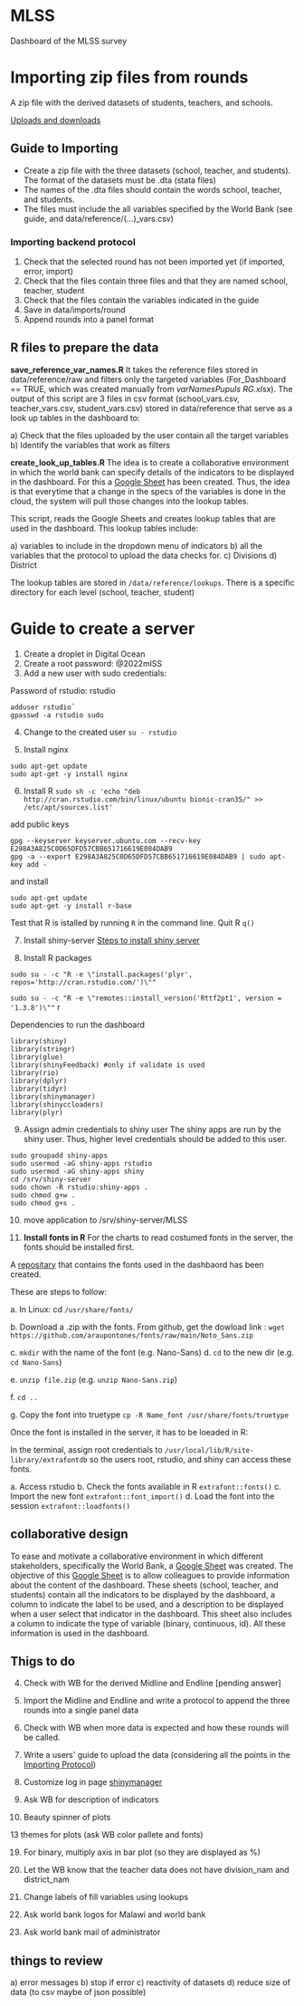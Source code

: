 # MLSS
Dashboard of the MLSS survey

# Importing zip files from rounds
A zip file with the derived datasets of students, teachers, and schools.

[Uploads and downloads](https://mastering-shiny.org/action-transfer.html)


## Guide to Importing

* Create a zip file with the three datasets (school, teacher, and students). The format of the datasets must be .dta (stata files)
* The names of the .dta files should contain the words school, teacher, and students.
* The files must include the all variables specified by the World Bank (see guide, and data/reference/(...)_vars.csv)


### Importing backend protocol

1. Check that the selected round has not been imported yet (if imported, error, import)
2. Check that the files contain three files and that they are named school, teacher, student
3. Check that the files contain the variables indicated in the guide
4. Save in data/imports/round
5. Append rounds into a panel format


## R files to prepare the data

**save_reference_var_names.R**
It takes the reference files stored in data/reference/raw and filters only the targeted variables (For_Dashboard == TRUE, which was created manually from *varNamesPupuls RG.xlsx*).
The output of this script are 3 files in csv format (school_vars.csv, teacher_vars.csv, student_vars.csv) stored in data/reference
that serve as a look up tables in the dashboard to:

a) Check that the files uploaded by the user contain all the target variables
b) Identify the variables that work as filters


**create_look_up_tables.R**
The idea is to create a collaborative environment in which the world bank can specify details of the indicators to be displayed in the dashboard. For this a [Google Sheet](https://docs.google.com/spreadsheets/d/1S2X-fXJ0hb5r0m5JUury7I7Yqg0IAPmISBec57RQYFU/edit#gid=1069976462) has been created. Thus, the idea is that everytime that a change in the specs of the variables is done in the cloud, the system will pull those changes into the lookup tables.

This script, reads the Google Sheets and creates lookup tables that are used in the dashboard. This lookup tables include: 

a) variables to include in the dropdown menu of indicators
b) all the variables that the protocol to upload the data checks for.
c) Divisions
d) District


The lookup tables are stored in `/data/reference/lookups`. There is a specific directory for each level (school, teacher, student)

# Guide to create a server

1. Create a droplet in Digital Ocean
2. Create a root password: @2022mlSS
3. Add a new user with sudo credentials: 

Password of rstudio: rstudio

```
adduser rstudio`
gpasswd -a rstudio sudo
```

4. Change to the created user
`su - rstudio`

5. Install nginx
```
sudo apt-get update
sudo apt-get -y install nginx
```

6. Install R
`sudo sh -c 'echo "deb http://cran.rstudio.com/bin/linux/ubuntu bionic-cran35/" >> /etc/apt/sources.list'`

add public keys
```
gpg --keyserver keyserver.ubuntu.com --recv-key E298A3A825C0D65DFD57CBB651716619E084DAB9
gpg -a --export E298A3A825C0D65DFD57CBB651716619E084DAB9 | sudo apt-key add -
```

and install
```
sudo apt-get update
sudo apt-get -y install r-base
```

Test that R is istalled by running `R` in the command line. Quit R `q()`



7. Install shiny-server 
[Steps to install shiny server](https://www.rstudio.com/products/shiny/download-server/ubuntu/)

8. Install R packages

`sudo su - -c "R -e \"install.packages('plyr', repos='http://cran.rstudio.com/')\""`

`sudo su - -c "R -e \"remotes::install_version('Rttf2pt1', version = '1.3.8')\""`
r

Dependencies to run the dashboard
```
library(shiny)
library(stringr)
library(glue)
library(shinyFeedback) #only if validate is used
library(rio)
library(dplyr)
library(tidyr)
library(shinymanager)
library(shinyccloaders)
library(plyr)
```

9. Assign admin credentials to shiny user
The shiny apps are run by the shiny user. Thus, higher level credentials should be added to this user.

```
sudo groupadd shiny-apps
sudo usermod -aG shiny-apps rstudio
sudo usermod -aG shiny-apps shiny
cd /srv/shiny-server
sudo chown -R rstudio:shiny-apps .
sudo chmod g+w .
sudo chmod g+s .

```
10. move application to /srv/shiny-server/MLSS

11. **Install fonts in R** 
For the charts to read costumed fonts in the server, the fonts should be installed first. 

A [repositary](https://github.com/araupontones/fonts) that contains the fonts used in the dashbaord has been created. 

These are steps to follow:

a. In Linux: cd `/usr/share/fonts/`

b. Download a .zip with the fonts. From github, get the dowload link : `wget https://github.com/araupontones/fonts/raw/main/Noto_Sans.zip`

c. `mkdir` with the name of the font (e.g. Nano-Sans)
d. `cd` to the new dir (e.g. `cd Nano-Sans`)

e. `unzip file.zip` (e.g. `unzip Nano-Sans.zip`)

f. `cd ..`

g.  Copy the font into truetype `cp -R Name_font /usr/share/fonts/truetype`


Once the font is installed in the server, it has to be loeaded in R:

In the terminal, assign root credentials to `/usr/local/lib/R/site-library/extrafontdb` so the users root, rstudio, and shiny can access these fonts.

a. Access rstudio
b. Check the fonts available in R `extrafont::fonts()`
c. Import the new font `extrafont::font_import()`
d. Load the font into the session `extrafont::loadfonts()`



## collaborative design
To ease and motivate a collaborative environment in which different stakeholders, specifically the World Bank, a  [Google Sheet](https://docs.google.com/spreadsheets/d/1S2X-fXJ0hb5r0m5JUury7I7Yqg0IAPmISBec57RQYFU/edit#gid=1069976462) was created. The objective of this  [Google Sheet](https://docs.google.com/spreadsheets/d/1S2X-fXJ0hb5r0m5JUury7I7Yqg0IAPmISBec57RQYFU/edit#gid=1069976462) is to allow colleagues to provide information about the content of the dashboard. These sheets (school, teacher, and students) contain all the indicators to be displayed by the dashboard, a column to indicate the label to be used, and a description to be displayed when a user select that indicator in the dashboard. This sheet also includes a column to indicate the type of variable (binary, continuous, id). All these information is used in the dashboard. 

## Thigs to do


4. Check with WB for the derived Midline and Endline [pending answer]
5. Import the Midline and Endline and write a protocol to append the three rounds into a single panel data
6. Check with WB when more data is expected and how these rounds will be called.
7. Write a users' guide to upload the data (considering all the points in the [Importing Protocol](#importing-backend-protocol))
8. Customize log in page [shinymanager](https://datastorm-open.github.io/shinymanager/)


11. Ask WB for description of indicators
12. Beauty spinner of plots


13  themes for plots (ask WB color pallete and fonts)


19. For binary, multiply axis in bar plot (so they are displayed as %)

20. Let the WB know that the teacher data does not have division_nam and district_nam

21. Change labels of fill variables using lookups

22. Ask world bank logos for Malawi and world bank

23. Ask world bank mail of administrator




## things to review

a) error messages
b) stop if error
c) reactivity of datasets
d) reduce size of data (to csv maybe of json possible)
